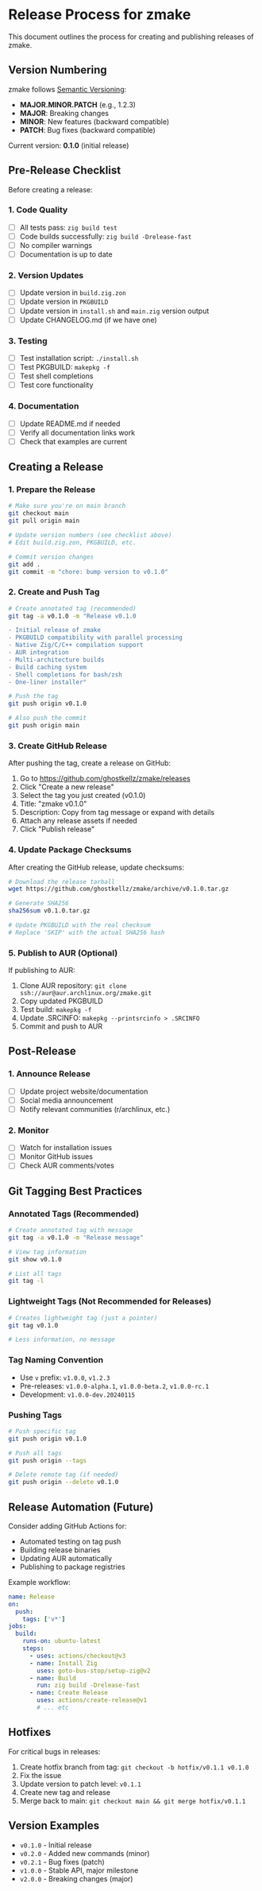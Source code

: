 # Release Process for zmake

This document outlines the process for creating and publishing releases of zmake.

## Version Numbering

zmake follows [Semantic Versioning](https://semver.org/):
- **MAJOR.MINOR.PATCH** (e.g., 1.2.3)
- **MAJOR**: Breaking changes
- **MINOR**: New features (backward compatible)  
- **PATCH**: Bug fixes (backward compatible)

Current version: **0.1.0** (initial release)

## Pre-Release Checklist

Before creating a release:

### 1. Code Quality
- [ ] All tests pass: `zig build test`
- [ ] Code builds successfully: `zig build -Drelease-fast`
- [ ] No compiler warnings
- [ ] Documentation is up to date

### 2. Version Updates
- [ ] Update version in `build.zig.zon`
- [ ] Update version in `PKGBUILD`
- [ ] Update version in `install.sh` and `main.zig` version output
- [ ] Update CHANGELOG.md (if we have one)

### 3. Testing
- [ ] Test installation script: `./install.sh`
- [ ] Test PKGBUILD: `makepkg -f`
- [ ] Test shell completions
- [ ] Test core functionality

### 4. Documentation
- [ ] Update README.md if needed
- [ ] Verify all documentation links work
- [ ] Check that examples are current

## Creating a Release

### 1. Prepare the Release
```bash
# Make sure you're on main branch
git checkout main
git pull origin main

# Update version numbers (see checklist above)
# Edit build.zig.zon, PKGBUILD, etc.

# Commit version changes
git add .
git commit -m "chore: bump version to v0.1.0"
```

### 2. Create and Push Tag
```bash
# Create annotated tag (recommended)
git tag -a v0.1.0 -m "Release v0.1.0

- Initial release of zmake
- PKGBUILD compatibility with parallel processing
- Native Zig/C/C++ compilation support
- AUR integration
- Multi-architecture builds
- Build caching system
- Shell completions for bash/zsh
- One-liner installer"

# Push the tag
git push origin v0.1.0

# Also push the commit
git push origin main
```

### 3. Create GitHub Release
After pushing the tag, create a release on GitHub:

1. Go to https://github.com/ghostkellz/zmake/releases
2. Click "Create a new release"
3. Select the tag you just created (v0.1.0)
4. Title: "zmake v0.1.0"
5. Description: Copy from tag message or expand with details
6. Attach any release assets if needed
7. Click "Publish release"

### 4. Update Package Checksums
After creating the GitHub release, update checksums:

```bash
# Download the release tarball
wget https://github.com/ghostkellz/zmake/archive/v0.1.0.tar.gz

# Generate SHA256
sha256sum v0.1.0.tar.gz

# Update PKGBUILD with the real checksum
# Replace 'SKIP' with the actual SHA256 hash
```

### 5. Publish to AUR (Optional)
If publishing to AUR:

1. Clone AUR repository: `git clone ssh://aur@aur.archlinux.org/zmake.git`
2. Copy updated PKGBUILD
3. Test build: `makepkg -f`
4. Update .SRCINFO: `makepkg --printsrcinfo > .SRCINFO`
5. Commit and push to AUR

## Post-Release

### 1. Announce Release
- [ ] Update project website/documentation
- [ ] Social media announcement
- [ ] Notify relevant communities (r/archlinux, etc.)

### 2. Monitor
- [ ] Watch for installation issues
- [ ] Monitor GitHub issues
- [ ] Check AUR comments/votes

## Git Tagging Best Practices

### Annotated Tags (Recommended)
```bash
# Create annotated tag with message
git tag -a v0.1.0 -m "Release message"

# View tag information
git show v0.1.0

# List all tags
git tag -l
```

### Lightweight Tags (Not Recommended for Releases)
```bash
# Creates lightweight tag (just a pointer)
git tag v0.1.0

# Less information, no message
```

### Tag Naming Convention
- Use `v` prefix: `v1.0.0`, `v1.2.3`
- Pre-releases: `v1.0.0-alpha.1`, `v1.0.0-beta.2`, `v1.0.0-rc.1`
- Development: `v1.0.0-dev.20240115`

### Pushing Tags
```bash
# Push specific tag
git push origin v0.1.0

# Push all tags
git push origin --tags

# Delete remote tag (if needed)
git push origin --delete v0.1.0
```

## Release Automation (Future)

Consider adding GitHub Actions for:
- Automated testing on tag push
- Building release binaries
- Updating AUR automatically
- Publishing to package registries

Example workflow:
```yaml
name: Release
on:
  push:
    tags: ['v*']
jobs:
  build:
    runs-on: ubuntu-latest
    steps:
      - uses: actions/checkout@v3
      - name: Install Zig
        uses: goto-bus-stop/setup-zig@v2
      - name: Build
        run: zig build -Drelease-fast
      - name: Create Release
        uses: actions/create-release@v1
        # ... etc
```

## Hotfixes

For critical bugs in releases:

1. Create hotfix branch from tag: `git checkout -b hotfix/v0.1.1 v0.1.0`
2. Fix the issue
3. Update version to patch level: `v0.1.1`
4. Create new tag and release
5. Merge back to main: `git checkout main && git merge hotfix/v0.1.1`

## Version Examples

- `v0.1.0` - Initial release
- `v0.2.0` - Added new commands (minor)
- `v0.2.1` - Bug fixes (patch)
- `v1.0.0` - Stable API, major milestone
- `v2.0.0` - Breaking changes (major)